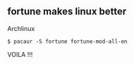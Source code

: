 
fortune makes linux better
------------------------------------

Archlinux

    $ pacaur -S fortune fortune-mod-all-en

VOILA !!!
